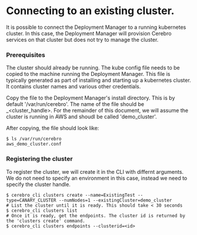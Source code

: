 # Connecting to an existing cluster.
It is possible to connect the Deployment Manager to a running kubernetes cluster. In
this case, the Deployment Manager will provision Cerebro services on that cluster but
does not try to manage the cluster.

### Prerequisites
The cluster should already be running. The kube config file needs to be copied to
the machine running the Deployment Manager. This file is typically generated as
part of installing and starting up a kubernetes cluster. It contains cluster names
and various other credentials.

Copy the file to the Deployment Manager's install directory. This is by default
'/var/run/cerebro'. The name of the file should be <provider>_<cluster_handle>.
For the remainder of this document, we will assume the cluster is running in AWS
and shoudl be called 'demo_cluster'. 

After copying, the file should look like:
```
$ ls /var/run/cerebro
aws_demo_cluster.conf
```

### Registering the cluster 
To register the cluster, we will create it in the CLI with differnt arguments. We
do not need to specify an environment in this case, instead we need to specify 
the cluster handle.

```
$ cerebro_cli clusters create --name=ExistingTest --type=CANARY_CLUSTER --numNodes=1 --existingCluster=demo_cluster
# List the cluster until it is ready. This should take < 30 seconds
$ cerebro_cli clusters list
# Once it is ready, get the endpoints. The cluster id is returned by the 'clusters create' command.
$ cerebro_cli clusters endpoints --clusterid=<id>
```

